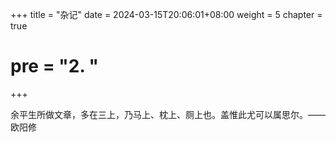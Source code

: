 +++
title = "杂记"
date = 2024-03-15T20:06:01+08:00
weight = 5
chapter = true
# pre = "<b>2. </b>"
+++

余平生所做文章，多在三上，乃马上、枕上、厕上也。盖惟此尤可以属思尔。——欧阳修
